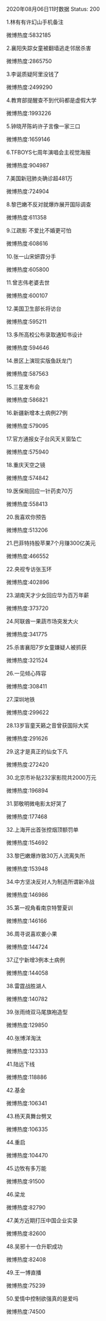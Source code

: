 2020年08月06日11时数据
Status: 200

1.林有有许幻山手机备注

微博热度:5832185

2.襄阳失踪女童被翻墙逃走邻居杀害

微博热度:2865750

3.李诞质疑阿里没钱了

微博热度:2499290

4.教育部提醒查不到代码都是虚假大学

微博热度:1993226

5.钟晓芹陈屿许子言像一家三口

微博热度:1659146

6.TFBOYS七周年演唱会主视觉海报

微博热度:904987

7.美国新冠肺炎确诊超481万

微博热度:724904

8.黎巴嫩不反对就爆炸展开国际调查

微博热度:611358

9.江疏影 不爱比不婚更可怕

微博热度:608616

10.张一山宋妍霏分手

微博热度:605800

11.曾志伟老婆去世

微博热度:600107

12.美国卫生部长将访台

微博热度:595211

13.多所高校公布录取通知书设计

微博热度:594646

14.景区上演现实版鱼跃龙门

微博热度:587563

15.三星发布会

微博热度:586821

16.新疆新增本土病例27例

微博热度:579095

17.官方通报女子台风天关窗坠亡

微博热度:575940

18.重庆天空之镜

微博热度:574842

19.医保局回应一针药卖70万

微博热度:558413

20.我喜欢你预告

微博热度:513206

21.巴菲特持股苹果7个月赚300亿美元

微博热度:466552

22.央视专访张玉环

微博热度:402896

23.湖南天才少女回应华为百万年薪

微博热度:373720

24.阿联酋一果蔬市场突发大火

微博热度:341775

25.杀害襄阳7岁女童嫌疑人被抓获

微博热度:321524

26.一见倾心阵容

微博热度:308411

27.深圳地铁

微博热度:299622

28.13岁盲童天籁之音曾获国际大奖

微博热度:291626

29.这才是真正的仙女下凡

微博热度:272420

30.北京市补贴232家影院共2000万元

微博热度:196894

31.郭敬明微电影太好哭了

微博热度:177468

32.上海开出首张控烟顶额罚单

微博热度:154692

33.黎巴嫩爆炸致30万人流离失所

微博热度:153948

34.中方坚决反对人为制造所谓新冷战

微博热度:146986

35.第一视角看南京特警夏训

微博热度:146166

36.周寻说喜欢姜小果

微博热度:144724

37.辽宁新增3例本土病例

微博热度:144058

38.雷霆战胜湖人

微博热度:140782

39.张雨绮双马尾旗袍造型

微博热度:129850

40.张博洋淘汰

微博热度:123333

41.陆远下线

微博热度:118886

42.基金

微博热度:106341

43.杨天真舞台劈叉

微博热度:106335

44.重启

微博热度:104470

45.边牧有多万能

微博热度:91500

46.梁龙

微博热度:82790

47.美方近期打压中国企业实录

微博热度:82600

48.吴邪十一仓升职成功

微博热度:82408

49.王一博直播

微博热度:75239

50.爱情中控制欲强真的是爱吗

微博热度:74500

